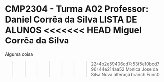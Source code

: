 CMP2304 - Turma A02
Professor: Daniel Corrêa da Silva
LISTA DE ALUNOS
<<<<<<< HEAD
Miguel Corrêa da Silva
=======
Alguma coisa
>>>>>>> 2244b2e59406cd7d53f5e10bcd796444e214aa52
Monica Jose da Silva
Nova alteraçã branch Func0